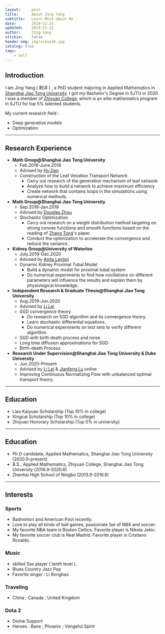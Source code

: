 ```yaml
---
layout:     post
title:      About Jing Yang
subtitle:   Learn More about Me
date:       2019-11-21
updated:    2019-11-21
author:     Jing Yang
stickie:    false
header-img: img/scene16.jpg
catalog: true
tags:
    - Self
---
```



## Introduction
I am Jing Yang ( 荆洋 ) , a PhD student majoring in Applied Mathematics in [Shanghai Jiao Tong University](http://en.sjtu.edu.cn/). I got my Bachelor's Degree in SJTU in 2020. I was a member of [Zhiyuan College](https://zhiyuan.sjtu.edu.cn/), which is an elite mathematics program in SJTU for top 5% talented students.

My current research field :
* Deep generative models
* Optimization

----------

## Research Experience

* **Math Group@Shanghai Jiao Tong University**
   * Feb.2018-June.2018
   * Advised by [Hu Dan](https://ins.sjtu.edu.cn/faculty/hudan)
   * Construction of the Leaf Venation Transport Network
     * Carry out research  of the generation mechanism of leaf network
     * Analyze how to build a network to achieve maximum efficiency
     * Create network that contains loops in the simulations using numerical methods.
* **Math Group@Shanghai Jiao Tong University**
   * Sep.2018-Jan.2019
   * Advised by [Douglas Zhou](https://ins.sjtu.edu.cn/faculty/Zhoudongzhuo)
   * Stochastic Optimization
     * Carry out research on a weight distribution method targeting on strong convex functions and smooth functions based on the reading of [Zhang Tong](http://tongzhang-ml.org/ )'s paper.
     * Conduct the optimization to accelerate the convergence and reduce the variance.
* **Kidney Group@University of Waterloo**
   * July.2019-Dec.2020
   * Advised by [Anita Layton](https://uwaterloo.ca/scholar/a2layton)
   * Dynamic Kidney Proximal Tubal Model
     * Build a dynamic model for proximal tubal system
     * Do numerical experiments to find how oscillations on different parameters will influence the results and explain them by physiological knowledge.
* **Independent Research & Graduate Thesis@Shanghai Jiao Tong University**
   * Aug.2019-Jun.2020
   * Advised by [Li Lei](https://ins.sjtu.edu.cn/faculty/lilei) 
   * SGD convergence theory
     * Do research on SGD algorithm and its convergence theory.
     * Learn stochastic differential equations.
     * Do numerical experiments on test sets to verify different algorithm.
   * SGD with birth death process and noise
   * Long time diffusion approximations for SGD
   * Birth-death Process
* **Research Under Supervision@Shanghai Jiao Tong University & Duke University**
   * Jun.2020-Present
   * Advised by [Li Lei](https://ins.sjtu.edu.cn/faculty/lilei) & [Jianfeng Lu](https://services.math.duke.edu/~jianfeng/) online
   * Improving Continuous Normalizing Flow with unbalanced optimal transport theory. 

----------
## Education

* Liao Kaiyuan Scholarship (Top 10% in college)
* Xingcai Scholarship (Top 10% in college)
* Zhiyuan Honorary Scholarship (Top 5% in university)

-----

## Education

* Ph.D candidate, Applied Mathematics, Shanghai Jiao Tong University (2020.9-present)
* B.S., Applied Mathematics, Zhiyuan College, Shanghai Jiao Tong University (2016.9-2020.6)
*  Zhenhai High School of Ningbo (2013.9-2016.6)

-----

## Interests

### Sports

* Badminton and American Pool recently.
* Love to play all kinds of ball games, passionate fan of NBA and soccer. 
* My favorite NBA team is Boston Celtics. Favorite player is  Nikola Jokic. 
* My favorite soccer club is Real Madrid. Favorite player is  Cristiano Ronaldo. 

### Music

* skilled Sax player ( tenth level ).
* Blues Country  Jazz  Pop
* Favorite singer : Li Ronghao

### Traveling

* China ; Canada ; United Kingdom

### Dota 2

* Divine Support
* Heroes : Bane ; Phoenix ; Vengeful Spirit 